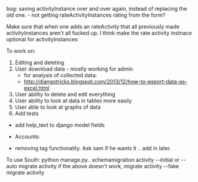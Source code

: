 bug: saving activityInstance over and over again, instead of replacing the old one. 
	- not getting rateActivityInstances rating from the form?

Make sure that when one adds an rateActivity that all previously
made activityInstances aren't all fucked up. I think make the 
rate activity instnace optional for activityInstances

To work on:
1. Editing and deleting
1. User download data - mostly working for admin
	- for analysis of collected data:
	- http://djangotricks.blogspot.com/2013/12/how-to-export-data-as-excel.html
2. User ability to delete and edit everything
3. User ability to look at data in tables more easily
4. User able to look at graphs of data
5. Add tests

- add help_text to django model fields
- Accounts:


- removing tag functionality. Ask sam if he wants it .. add in later.

To use South:
	python manage.py..
		schemamigration activity --initial or --auto
		migrate activity
		if the above doesn't work, 
			migrate activity --fake
			migrate activity


